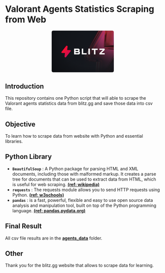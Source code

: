 # Valorant Agents Statistics Scraping from Web

<p align="center">
<img src="images/blitz.png" alt="blitz" width="40%"/>
</p>

## Introduction
This repository contains one Python script that will able to scrape the Valorant agents statistics data from blitz.gg and save those data into csv file.

## Objective
To learn how to scrape data from website with Python and essential libraries.

## Python Library
- **`BeautifulSoup`** : A Python package for parsing HTML and XML documents, including those with malformed markup. It creates a parse tree for documents that can be used to extract data from HTML, which is useful for web scraping. [**(ref: wikipedia)**](https://en.wikipedia.org/wiki/Beautiful_Soup_(HTML_parser))
- **`requests`** : The requests module allows you to send HTTP requests using Python. [**(ref: w3schools)**](https://www.w3schools.com/python/module_requests.asp)
- **`pandas`** : is a fast, powerful, flexible and easy to use open source data analysis and manipulation tool, built on top of the Python programming language. [**(ref: pandas.pydata.org)**](https://pandas.pydata.org/)

## Final Result
All csv file results are in the [**agents_data**](agents_data/) folder.

## Other
Thank you for the blitz.gg website that allows to scrape data for learning.